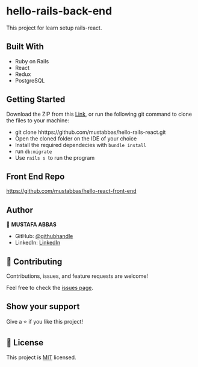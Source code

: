 # hello-rails-back-end

This project for learn setup rails-react.

## Built With

-  Ruby on Rails
-  React
-  Redux
-  PostgreSQL


## Getting Started

Download the ZIP from this [Link](https://github.com/mustabbas/hello-rails-back-end.git), or run the following git command to clone the files to your machine:

- git clone hhttps://github.com/mustabbas/hello-rails-react.git
- Open the cloned folder on the IDE of your choice
- Install the required dependecies with `bundle install`
- run `db:migrate`
- Use `rails s `to run the program


## Front End Repo 
https://github.com/mustabbas/hello-react-front-end


## Author

👤 **MUSTAFA ABBAS**

- GitHub: [@githubhandle](https://github.com/mustabbas)
- LinkedIn: [LinkedIn](https://www.linkedin.com/in/mustabbas/)


## 🤝 Contributing

Contributions, issues, and feature requests are welcome!

Feel free to check the [issues page](https://github.com/mustabbas/hello-rails-back-end/issues).

## Show your support

Give a ⭐️ if you like this project!


## 📝 License

This project is [MIT](./MIT.md) licensed.



